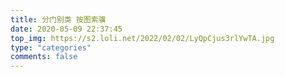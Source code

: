 ```yaml
---
title: 分门别类 按图索骥
date: 2020-05-09 22:37:45
top_img: https://s2.loli.net/2022/02/02/LyQpCjus3rlYwTA.jpg
type: "categories"
comments: false 
---
```


